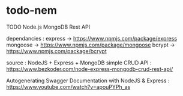 # todo-nem

TODO Node.js MongoDB Rest API

dependancies :
    express -> https://www.npmjs.com/package/express
    mongoose -> https://www.npmjs.com/package/mongoose
    bcrypt -> https://www.npmjs.com/package/bcrypt

source :
NodeJS + Express + MongoDB simple CRUD API :
https://www.bezkoder.com/node-express-mongodb-crud-rest-api/

Autogenerating Swagger Documentation with NodeJS & Express :
https://www.youtube.com/watch?v=apouPYPh_as